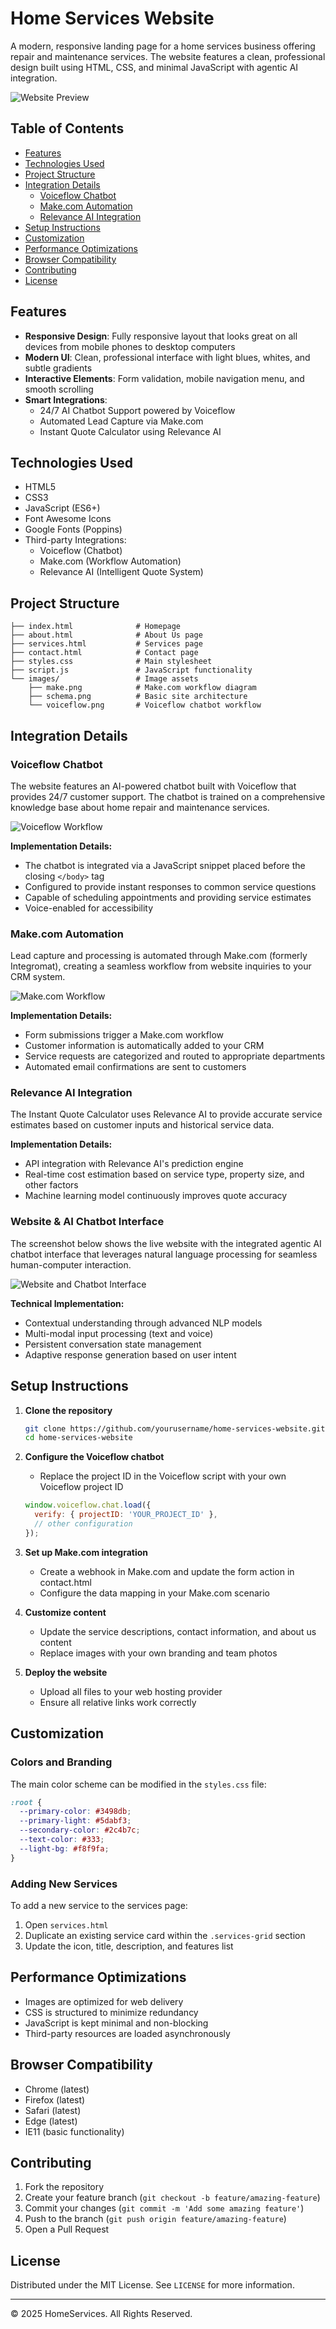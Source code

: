 # Home Services Website

A modern, responsive landing page for a home services business offering repair and maintenance services. The website features a clean, professional design built using HTML, CSS, and minimal JavaScript with agentic AI integration.

![Website Preview](images/website.png)

## Table of Contents

- [Features](#features)
- [Technologies Used](#technologies-used)
- [Project Structure](#project-structure)
- [Integration Details](#integration-details)
  - [Voiceflow Chatbot](#voiceflow-chatbot)
  - [Make.com Automation](#makecom-automation)
  - [Relevance AI Integration](#relevance-ai-integration)
- [Setup Instructions](#setup-instructions)
- [Customization](#customization)
- [Performance Optimizations](#performance-optimizations)
- [Browser Compatibility](#browser-compatibility)
- [Contributing](#contributing)
- [License](#license)

## Features

- **Responsive Design**: Fully responsive layout that looks great on all devices from mobile phones to desktop computers
- **Modern UI**: Clean, professional interface with light blues, whites, and subtle gradients
- **Interactive Elements**: Form validation, mobile navigation menu, and smooth scrolling
- **Smart Integrations**: 
  - 24/7 AI Chatbot Support powered by Voiceflow
  - Automated Lead Capture via Make.com
  - Instant Quote Calculator using Relevance AI

## Technologies Used

- HTML5
- CSS3
- JavaScript (ES6+)
- Font Awesome Icons
- Google Fonts (Poppins)
- Third-party Integrations:
  - Voiceflow (Chatbot)
  - Make.com (Workflow Automation)
  - Relevance AI (Intelligent Quote System)

## Project Structure

```
├── index.html              # Homepage
├── about.html              # About Us page
├── services.html           # Services page
├── contact.html            # Contact page
├── styles.css              # Main stylesheet
├── script.js               # JavaScript functionality
└── images/                 # Image assets
    ├── make.png            # Make.com workflow diagram
    ├── schema.png          # Basic site architecture
    └── voiceflow.png       # Voiceflow chatbot workflow
```

## Integration Details

### Voiceflow Chatbot

The website features an AI-powered chatbot built with Voiceflow that provides 24/7 customer support. The chatbot is trained on a comprehensive knowledge base about home repair and maintenance services.

![Voiceflow Workflow](images/voiceflow.png)

**Implementation Details:**
- The chatbot is integrated via a JavaScript snippet placed before the closing `</body>` tag
- Configured to provide instant responses to common service questions
- Capable of scheduling appointments and providing service estimates
- Voice-enabled for accessibility

### Make.com Automation

Lead capture and processing is automated through Make.com (formerly Integromat), creating a seamless workflow from website inquiries to your CRM system.

![Make.com Workflow](images/make.png)

**Implementation Details:**
- Form submissions trigger a Make.com workflow
- Customer information is automatically added to your CRM
- Service requests are categorized and routed to appropriate departments
- Automated email confirmations are sent to customers

### Relevance AI Integration

The Instant Quote Calculator uses Relevance AI to provide accurate service estimates based on customer inputs and historical service data.

**Implementation Details:**
- API integration with Relevance AI's prediction engine
- Real-time cost estimation based on service type, property size, and other factors
- Machine learning model continuously improves quote accuracy

### Website & AI Chatbot Interface

The screenshot below shows the live website with the integrated agentic AI chatbot interface that leverages natural language processing for seamless human-computer interaction.

![Website and Chatbot Interface](images/website.png)

**Technical Implementation:**
- Contextual understanding through advanced NLP models
- Multi-modal input processing (text and voice)
- Persistent conversation state management
- Adaptive response generation based on user intent

## Setup Instructions

1. **Clone the repository**
   ```bash
   git clone https://github.com/yourusername/home-services-website.git
   cd home-services-website
   ```

2. **Configure the Voiceflow chatbot**
   - Replace the project ID in the Voiceflow script with your own Voiceflow project ID
   ```javascript
   window.voiceflow.chat.load({
     verify: { projectID: 'YOUR_PROJECT_ID' },
     // other configuration
   });
   ```

3. **Set up Make.com integration**
   - Create a webhook in Make.com and update the form action in contact.html
   - Configure the data mapping in your Make.com scenario

4. **Customize content**
   - Update the service descriptions, contact information, and about us content
   - Replace images with your own branding and team photos

5. **Deploy the website**
   - Upload all files to your web hosting provider
   - Ensure all relative links work correctly

## Customization

### Colors and Branding

The main color scheme can be modified in the `styles.css` file:

```css
:root {
  --primary-color: #3498db;
  --primary-light: #5dabf3;
  --secondary-color: #2c4b7c;
  --text-color: #333;
  --light-bg: #f8f9fa;
}
```

### Adding New Services

To add a new service to the services page:

1. Open `services.html`
2. Duplicate an existing service card within the `.services-grid` section
3. Update the icon, title, description, and features list

## Performance Optimizations

- Images are optimized for web delivery
- CSS is structured to minimize redundancy
- JavaScript is kept minimal and non-blocking
- Third-party resources are loaded asynchronously

## Browser Compatibility

- Chrome (latest)
- Firefox (latest)
- Safari (latest)
- Edge (latest)
- IE11 (basic functionality)

## Contributing

1. Fork the repository
2. Create your feature branch (`git checkout -b feature/amazing-feature`)
3. Commit your changes (`git commit -m 'Add some amazing feature'`)
4. Push to the branch (`git push origin feature/amazing-feature`)
5. Open a Pull Request

## License

Distributed under the MIT License. See `LICENSE` for more information.

---

© 2025 HomeServices. All Rights Reserved.